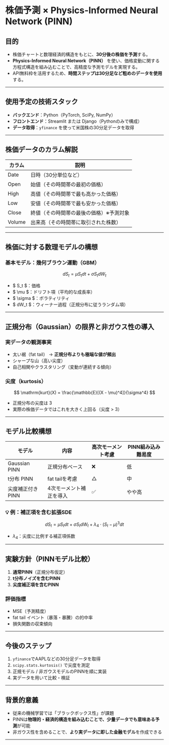# 株価予測 × Physics-Informed Neural Network (PINN)

## 目的

- 株価チャートと数理経済的構造をもとに、**30分後の株価を予測**する。
- **Physics-Informed Neural Network（PINN）** を使い、価格変動に関する方程式構造を組み込むことで、高精度な予測モデルを実現する。
- API無料枠を活用するため、**時間ステップは30分足など粗めのデータを使用**する。

---

## 使用予定の技術スタック

- **バックエンド**：Python（PyTorch, SciPy, NumPy）
- **フロントエンド**：Streamlit または Django（Pythonのみで構成）
- **データ取得**：`yfinance` を使って米国株の30分足データを取得

---

## 株価データのカラム解説

| カラム | 説明 |
|--------|------|
| Date | 日時（30分単位など） |
| Open | 始値（その時間帯の最初の価格） |
| High | 高値（その時間帯で最も高かった価格） |
| Low  | 安値（その時間帯で最も安かった価格） |
| Close | 終値（その時間帯の最後の価格）※予測対象 |
| Volume | 出来高（その時間帯に取引された株数） |

---

## 株価に対する数理モデルの構想

### 基本モデル：幾何ブラウン運動（GBM）

$$
dS_t = \mu S_t dt + \sigma S_t dW_t
$$

- $ S_t $：価格
- $ \mu $：ドリフト項（平均的な成長率）
- $ \sigma $：ボラティリティ
- $ dW_t $：ウィーナー過程（正規分布に従うランダム項）

---

## 正規分布（Gaussian）の限界と非ガウス性の導入

### 実データの観測事実

- 太い裾（fat tail） → **正規分布よりも極端な値が頻出**
- シャープな山（高い尖度）
- 自己相関やクラスタリング（変動が連続する傾向）

### 尖度（kurtosis）

$$
    \mathrm{kurt}(X) 
    = 
    \frac{\mathbb{E}[(X - \mu)^4]}{\sigma^4}
$$

- 正規分布の尖度は 3
- 実際の株価データではこれを大きく上回る（尖度 > 3）

---

## モデル比較構想

| モデル | 内容 | 高次モーメント考慮 | PINN組み込み難易度 |
|--------|------|---------------------|----------------------|
| Gaussian PINN | 正規分布ベース | ❌ | 低 |
| t分布 PINN | fat tailを考慮 | △ | 中 |
| 尖度補正付きPINN | 4次モーメント補正を導入 | ✅ | やや高 |

### 💡 例：補正項を含む拡張SDE

$$
    dS_t 
    = \mu S_t dt 
    + \sigma S_t dW_t 
    + \lambda_4 \cdot (S_t - \mu)^3 dt
$$

- $\lambda_4$：尖度に比例する補正項係数

---

## 実験方針（PINNモデル比較）

1. **通常PINN**（正規分布仮定）
2. **t分布ノイズを含むPINN**
3. **尖度補正項を含むPINN**

### 評価指標

- MSE（予測精度）
- fat tail イベント（暴落・暴騰）の的中率
- 損失関数の収束傾向

---

## 今後のステップ

1. `yfinance`でAAPLなどの30分足データを取得
2. `scipy.stats.kurtosis()` で尖度を測定
3. 正規モデル / 非ガウスモデルのPINNを順に実装
4. 実データを用いて比較・検証

---

## 背景的意義

- 従来の機械学習では「ブラックボックス性」が課題
- PINNは**物理的・経済的構造を組み込むことで、少量データでも意味ある予測**が可能
- 非ガウス性を含めることで、**より実データに即した金融モデル**を作成できる

---
